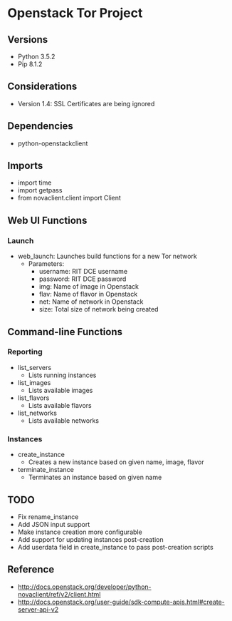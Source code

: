 # Openstack Tor Project

## Versions
- Python 3.5.2
- Pip 8.1.2

## Considerations
- Version 1.4: SSL Certificates are being ignored

## Dependencies
- python-openstackclient

## Imports
- import time
- import getpass
- from novaclient.client import Client

## Web UI Functions
### Launch
- web_launch: Launches build functions for a new Tor network
  * Parameters: 
    * username: RIT DCE username
	* password: RIT DCE password
	* img: Name of image in Openstack
	* flav: Name of flavor in Openstack
	* net: Name of network in Openstack
	* size: Total size of network being created

## Command-line Functions
### Reporting
- list_servers
  * Lists running instances
- list_images
  * Lists available images
- list_flavors
  * Lists available flavors
- list_networks
  * Lists available networks

### Instances
- create_instance
  * Creates a new instance based on given name, image, flavor
- terminate_instance 
  * Terminates an instance based on given name
  
## TODO
- Fix rename_instance
- Add JSON input support
- Make instance creation more configurable
- Add support for updating instances post-creation
- Add userdata field in create_instance to pass post-creation scripts
  
## Reference
- http://docs.openstack.org/developer/python-novaclient/ref/v2/client.html
- http://docs.openstack.org/user-guide/sdk-compute-apis.html#create-server-api-v2
